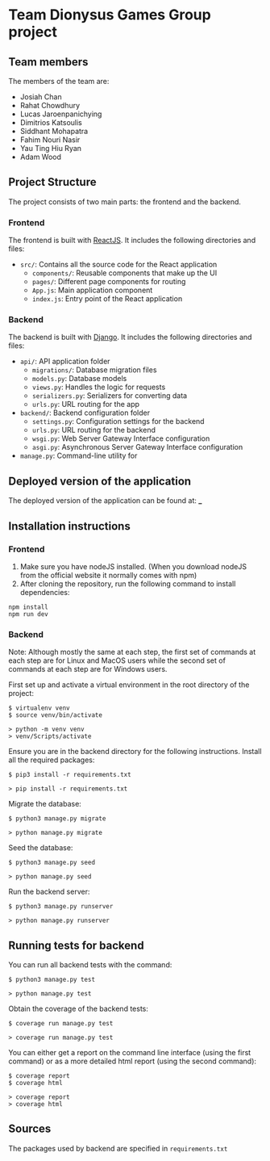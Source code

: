 # Team Dionysus Games Group project

## Team members

The members of the team are:

- Josiah Chan
- Rahat Chowdhury
- Lucas Jaroenpanichying
- Dimitrios Katsoulis
- Siddhant Mohapatra
- Fahim Nouri Nasir
- Yau Ting Hiu Ryan
- Adam Wood

## Project Structure

The project consists of two main parts: the frontend and the backend.

### Frontend

The frontend is built with [ReactJS](https://reactjs.org/). It includes the following directories and files:

- `src/`: Contains all the source code for the React application
  - `components/`: Reusable components that make up the UI
  - `pages/`: Different page components for routing
  - `App.js`: Main application component
  - `index.js`: Entry point of the React application

### Backend

The backend is built with [Django](https://www.djangoproject.com/). It includes the following directories and files:

- `api/`: API application folder
  - `migrations/`: Database migration files
  - `models.py`: Database models
  - `views.py`: Handles the logic for requests
  - `serializers.py`: Serializers for converting data
  - `urls.py`: URL routing for the app
- `backend/`: Backend configuration folder
  - `settings.py`: Configuration settings for the backend
  - `urls.py`: URL routing for the backend
  - `wsgi.py`: Web Server Gateway Interface configuration
  - `asgi.py`: Asynchronous Server Gateway Interface configuration
- `manage.py`: Command-line utility for

## Deployed version of the application

The deployed version of the application can be found at: **\_**

## Installation instructions

### Frontend

1. Make sure you have nodeJS installed. (When you download nodeJS from the official website it normally comes with npm)
2. After cloning the repository, run the following command to install dependencies:

```
npm install
npm run dev
```


### Backend 

Note: Although mostly the same at each step, the first set of commands at each step are for Linux and MacOS users while the second set of commands at each step are for Windows users.

First set up and activate a virtual environment in the root directory of the project:
```
$ virtualenv venv
$ source venv/bin/activate
```
```
> python -m venv venv
> venv/Scripts/activate
```
Ensure you are in the backend directory for the following instructions.
Install all the required packages:
```
$ pip3 install -r requirements.txt
```
```
> pip install -r requirements.txt
```
Migrate the database:
```
$ python3 manage.py migrate
```
```
> python manage.py migrate
```
Seed the database: 
```
$ python3 manage.py seed
```
```
> python manage.py seed
```
Run the backend server:
```
$ python3 manage.py runserver
```
```
> python manage.py runserver
```

## Running tests for backend
You can run all backend tests with the command:
```
$ python3 manage.py test
```
```
> python manage.py test
```
Obtain the coverage of the backend tests:
```
$ coverage run manage.py test
```
```
> coverage run manage.py test
```
You can either get a report on the command line interface (using the first command) or as a more detailed html report (using the second command):
```
$ coverage report
$ coverage html
```
```
> coverage report
> coverage html
```


## Sources

The packages used by backend are specified in `requirements.txt`
